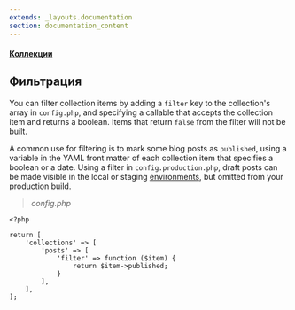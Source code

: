 ```yaml
---
extends: _layouts.documentation
section: documentation_content
---
```


#### [Коллекции](/docs/collections)
## Фильтрация

You can filter collection items by adding a `filter` key to the collection's array in `config.php`, and specifying a callable that accepts the collection item and returns a boolean. Items that return `false` from the filter will not be built.

A common use for filtering is to mark some blog posts as `published`, using a variable in the YAML front matter of each collection item that specifies a boolean or a date. Using a filter in `config.production.php`, draft posts can be made visible in the local or staging [environments](/docs/building-and-previewing-environments), but omitted from your production build.

> _config.php_

```
<?php

return [
    'collections' => [
        'posts' => [
            'filter' => function ($item) {
                return $item->published;
            }
        ],
    ],
];
```
